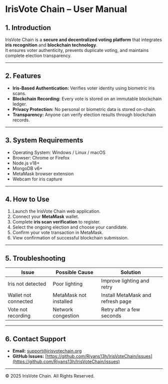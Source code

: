 # IrisVote Chain – User Manual

## 1. Introduction
IrisVote Chain is a **secure and decentralized voting platform** that integrates **iris recognition** and **blockchain technology**.  
It ensures voter authenticity, prevents duplicate voting, and maintains complete election transparency.

---

## 2. Features
- **Iris-Based Authentication:** Verifies voter identity using biometric iris scans.  
- **Blockchain Recording:** Every vote is stored on an immutable blockchain ledger.  
- **Privacy Protection:** No personal or biometric data is stored on-chain.  
- **Transparency:** Anyone can verify election results through blockchain records.  

---

## 3. System Requirements
- Operating System: Windows / Linux / macOS  
- Browser: Chrome or Firefox  
- Node.js v18+  
- MongoDB v6+  
- MetaMask browser extension  
- Webcam for iris capture  

---

## 4. How to Use
1. Launch the IrisVote Chain web application.  
2. Connect your **MetaMask** wallet.  
3. Complete **iris scan verification** to register.  
4. Select the ongoing election and choose your candidate.  
5. Confirm your vote transaction in MetaMask.  
6. View confirmation of successful blockchain submission.  

---

## 5. Troubleshooting
| Issue | Possible Cause | Solution |
|--------|----------------|-----------|
| Iris not detected | Poor lighting | Improve lighting and retry |
| Wallet not connected | MetaMask not installed | Install MetaMask and refresh page |
| Vote not recording | Network congestion | Retry after a few seconds |

---

## 6. Contact Support
- **Email:** support@irisvotechain.org  
- **GitHub Issues:** [https://github.com/Riyans13h/IrisVoteChain/issues](https://github.com/Riyans13h/IrisVoteChain/issues)

---

© 2025 IrisVote Chain. All Rights Reserved.
